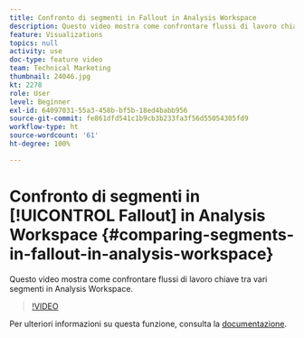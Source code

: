 ```yaml
---
title: Confronto di segmenti in Fallout in Analysis Workspace
description: Questo video mostra come confrontare flussi di lavoro chiave tra vari segmenti in Analysis Workspace.
feature: Visualizations
topics: null
activity: use
doc-type: feature video
team: Technical Marketing
thumbnail: 24046.jpg
kt: 2278
role: User
level: Beginner
exl-id: 64097031-55a3-458b-bf5b-18ed4babb956
source-git-commit: fe861dfd541c1b9cb3b233fa3f56d55054305fd9
workflow-type: ht
source-wordcount: '61'
ht-degree: 100%

---
```


# Confronto di segmenti in [!UICONTROL Fallout] in Analysis Workspace {#comparing-segments-in-fallout-in-analysis-workspace}

Questo video mostra come confrontare flussi di lavoro chiave tra vari segmenti in Analysis Workspace.

>[!VIDEO](https://video.tv.adobe.com/v/24046/?quality=12)

Per ulteriori informazioni su questa funzione, consulta la [documentazione](https://experienceleague.adobe.com/docs/analytics/analyze/analysis-workspace/visualizations/fallout/compare-segments-fallout.html?lang=it).
